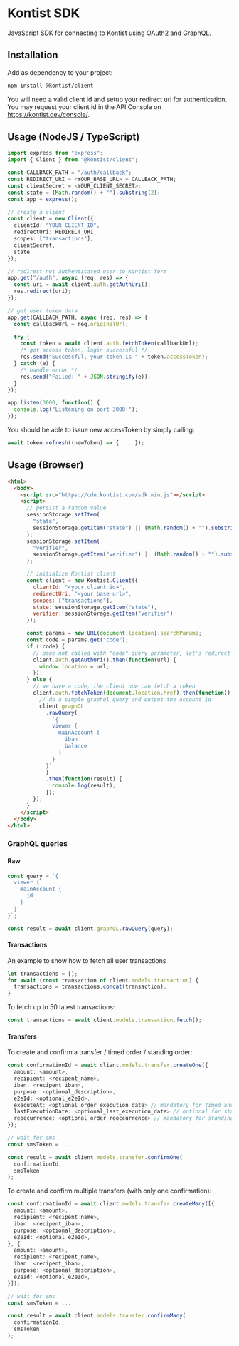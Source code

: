 # Kontist SDK

JavaScript SDK for connecting to Kontist using OAuth2 and GraphQL.

## Installation

Add as dependency to your project:

```bash
npm install @kontist/client
```

You will need a valid client id and setup your redirect uri for authentication. You may request your client id in the API Console on https://kontist.dev/console/.

## Usage (NodeJS / TypeScript)

```typescript
import express from "express";
import { Client } from "@kontist/client";

const CALLBACK_PATH = "/auth/callback";
const REDIRECT_URI = <YOUR_BASE_URL> + CALLBACK_PATH;
const clientSecret = <YOUR_CLIENT_SECRET>;
const state = (Math.random() + "").substring(2);
const app = express();

// create a client
const client = new Client({
  clientId: "YOUR_CLIENT_ID",
  redirectUri: REDIRECT_URI,
  scopes: ["transactions"],
  clientSecret,
  state
});

// redirect not authenticated user to Kontist form
app.get("/auth", async (req, res) => {
  const uri = await client.auth.getAuthUri();
  res.redirect(uri);
});

// get user token data
app.get(CALLBACK_PATH, async (req, res) => {
  const callbackUrl = req.originalUrl;

  try {
    const token = await client.auth.fetchToken(callbackUrl);
    /* got access token, login successful */
    res.send("Successful, your token is " + token.accessToken);
  } catch (e) {
    /* handle error */
    res.send("Failed: " + JSON.stringify(e));
  }
});

app.listen(3000, function() {
  console.log("Listening on port 3000!");
});
```

You should be able to issue new accessToken by simply calling:

```typescript
await token.refresh((newToken) => { ... });
```

## Usage (Browser)

```html
<html>
  <body>
    <script src="https://cdn.kontist.com/sdk.min.js"></script>
    <script>
      // persist a random value
      sessionStorage.setItem(
        "state",
        sessionStorage.getItem("state") || (Math.random() + "").substring(2)
      );
      sessionStorage.setItem(
        "verifier",
        sessionStorage.getItem("verifier") || (Math.random() + "").substring(2)
      );

      // initialize Kontist client
      const client = new Kontist.Client({
        clientId: "<your client id>",
        redirectUri: "<your base url>",
        scopes: ["transactions"],
        state: sessionStorage.getItem("state"),
        verifier: sessionStorage.getItem("verifier")
      });

      const params = new URL(document.location).searchParams;
      const code = params.get("code");
      if (!code) {
        // page not called with "code" query parameter, let's redirect the user to the login
        client.auth.getAuthUri().then(function(url) {
          window.location = url;
        });
      } else {
        // we have a code, the client now can fetch a token
        client.auth.fetchToken(document.location.href).then(function() {
          // do a simple graphql query and output the account id
          client.graphQL
            .rawQuery(
              `{
              viewer {
                mainAccount {
                  iban
                  balance
                }
              }
            }`
            )
            .then(function(result) {
              console.log(result);
            });
        });
      }
    </script>
  </body>
</html>
```

### GraphQL queries

#### Raw

```typescript
const query = `{
  viewer {
    mainAccount {
      id
    }
  }
}`;

const result = await client.graphQL.rawQuery(query);
```

#### Transactions

An example to show how to fetch all user transactions

```typescript
let transactions = [];
for await (const transaction of client.models.transaction) {
  transactions = transactions.concat(transaction);
}
```

To fetch up to 50 latest transactions:

```typescript
const transactions = await client.models.transaction.fetch();
```

#### Transfers

To create and confirm a transfer / timed order / standing order:

```typescript
const confirmationId = await client.models.transfer.createOne({
  amount: <amount>,
  recipient: <recipent_name>,
  iban: <recipent_iban>,
  purpose: <optional_description>,
  e2eId: <optional_e2eId>,
  executeAt: <optional_order_execution_date> // mandatory for timed and standing order
  lastExecutionDate: <optional_last_execution_date> // optional for standing order
  reoccurrence: <optional_order_reoccurrence> // mandatory for standing order
});

// wait for sms
const smsToken = ...

const result = await client.models.transfer.confirmOne(
  confirmationId,
  smsToken
);
```

To create and confirm multiple transfers (with only one confirmation):

```typescript
const confirmationId = await client.models.transfer.createMany([{
  amount: <amount>,
  recipient: <recipent_name>,
  iban: <recipent_iban>,
  purpose: <optional_description>,
  e2eId: <optional_e2eId>,
}, {
  amount: <amount>,
  recipient: <recipent_name>,
  iban: <recipent_iban>,
  purpose: <optional_description>,
  e2eId: <optional_e2eId>,
}]);

// wait for sms
const smsToken = ...

const result = await client.models.transfer.confirmMany(
  confirmationId,
  smsToken
);
```
